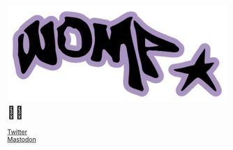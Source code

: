 # [<img src="./logo.svg">](https://womp.gay) 🏳‍🌈
  
[Twitter](https://twitter.com/psychosispup)  
[Mastodon](https://wetdry.world/@nz)
